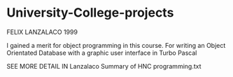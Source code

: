 # University-College-projects


FELIX LANZALACO 1999

I gained a merit for object programming in this course. For writing an Object Orientated Database with a graphic user interface in Turbo Pascal

SEE MORE DETAIL IN Lanzalaco Summary of HNC programming.txt	
